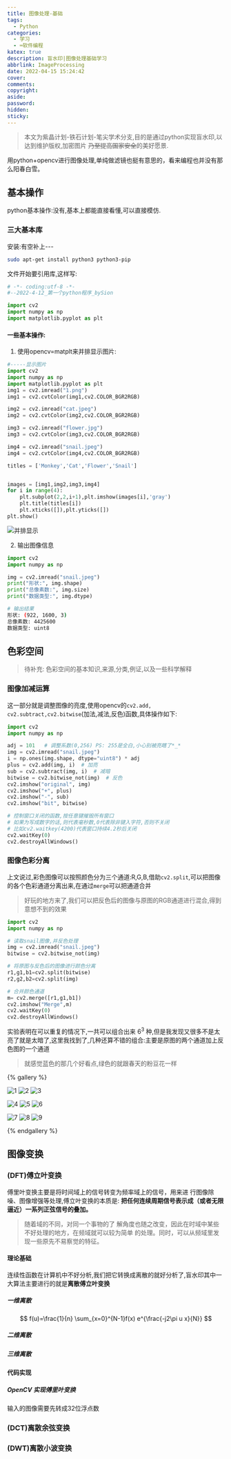 ```yaml
---
title: 图像处理-基础
tags:
  - Python
categories:
  - 学习
  - ⌨️软件编程
katex: true
description: 盲水印|图像处理基础学习
abbrlink: ImageProcessing
date: 2022-04-15 15:24:42
cover:
comments:
copyright:
aside:
password:
hidden:
sticky:
---
```


> 本文为紫晶计划-铁石计划-笔尖学术分支,目的是通过python实现盲水印,以达到维护版权,加密图片 ~~乃至提高国家安全~~的美好愿景.

用python+opencv进行图像处理,单纯做滤镜也挺有意思的，看来编程也并没有那么阳春白雪。
## 基本操作
python基本操作:没有,基本上都能直接看懂,可以直接模仿.
### 三大基本库
安装:有空补上---
```bash
sudo apt-get install python3 python3-pip
```
文件开始要引用库,这样写:
```python
# -*- coding:utf-8 -*-
#--2022-4-12_第一个python程序_bySion

import cv2
import numpy as np
import matplotlib.pyplot as plt
```
#### 一些基本操作:
1. 使用opencv=matplt来并排显示图片:
```python
#-----显示图片
import cv2
import numpy as np
import matplotlib.pyplot as plt
img1 = cv2.imread("1.png")
img1 = cv2.cvtColor(img1,cv2.COLOR_BGR2RGB)

img2 = cv2.imread("cat.jpeg")
img2 = cv2.cvtColor(img2,cv2.COLOR_BGR2RGB)

img3 = cv2.imread("flower.jpg")
img3 = cv2.cvtColor(img3,cv2.COLOR_BGR2RGB)

img4 = cv2.imread("snail.jpeg")
img4 = cv2.cvtColor(img4,cv2.COLOR_BGR2RGB)

titles = ['Monkey','Cat','Flower','Snail']


images = [img1,img2,img3,img4]
for i in range(4):
    plt.subplot(2,2,i+1),plt.imshow(images[i],'gray')
    plt.title(titles[i])
    plt.xticks([]),plt.yticks([])
plt.show()
```
![并排显示](../../../images/202204/img_hub.png)

2. 输出图像信息
```python
import cv2
import numpy as np

img = cv2.imread("snail.jpeg")
print("形状:", img.shape)
print("总像素数:", img.size)
print("数据类型:", img.dtype)
```
```bash
# 输出结果
形状: (922, 1600, 3)
总像素数: 4425600
数据类型: uint8
```

## 色彩空间
>待补充: 色彩空间的基本知识,来源,分类,例证,以及一些科学解释
### 图像加减运算
这一部分就是调整图像的亮度,使用opencv的`cv2.add, cv2.subtract,cv2.bitwise`(加法,减法,反色)函数,具体操作如下:
```python
import cv2
import numpy as np

adj = 101   # 调整系数(0,256) PS: 255是全白,小心别被亮瞎了*_*
img = cv2.imread("snail.jpeg")
i = np.ones(img.shape, dtype="uint8") * adj
plus = cv2.add(img, i)  # 加亮
sub = cv2.subtract(img, i)  # 减暗
bitwise = cv2.bitwise_not(img)  # 反色
cv2.imshow("original", img)
cv2.imshow("+", plus)
cv2.imshow("-", sub)
cv2.imshow("bit", bitwise)

# 控制窗口关闭的函数,按任意键摧毁所有窗口
# 如果为写成数字的话,则代表毫秒数,0代表除非键入字符,否则不关闭
# 比如cv2.waitkey(4200)代表窗口持续4.2秒后关闭
cv2.waitKey(0)
cv2.destroyAllWindows()
```
### 图像色彩分离
上文说过,彩色图像可以按照颜色分为三个通道:R,G,B,借助`cv2.split`,可以把图像的各个色彩通道分离出来,在通过`merge`可以把通道合并
> 好玩的地方来了,我们可以把反色后的图像与原图的RGB通道进行混合,得到意想不到的效果

```python
import cv2
import numpy as np

# 读取snail图像,并反色处理
img = cv2.imread("snail.jpeg")
bitwise = cv2.bitwise_not(img)

# 将原图与反色后的图像进行颜色分离
r1,g1,b1=cv2.split(bitwise)
r2,g2,b2=cv2.split(img)

# 合并颜色通道
m= cv2.merge([r1,g1,b1])
cv2.imshow("Merge",m)
cv2.waitKey(0)
cv2.destroyAllWindows()
```
实验表明在可以重复的情况下,一共可以组合出来 $6^3$ 种,但是我发现又很多不是太亮了就是太暗了,这里我找到了,几种还算不错的组合:主要是原图的两个通道加上反色图的一个通道
> 就感觉蓝色的那几个好看点,绿色的就跟春天的粉豆花一样

{% gallery %}

![1](../../../images/202204/r1b2b2.jpg)
![2](../../../images/202204/r1g2b2.jpg)
![3](../../../images/202204/r1g2g2.jpg)

![4](../../../../images/g2g2b1.jpg)
![5](../../../images/202204/r2g2b1.jpg)
![6](../../../images/202204/r2r2b1.jpg)

![7](../../../images/202204/r2g1b2.jpg)
![8](../../../images/202204/r2g1r2.jpg)
![9](../../../images/202204/b2g1b2.jpg)

{% endgallery %}


## 图像变换
### (DFT)傅立叶变换
傅里叶变换主要是将时间域上的信号转变为频率域上的信号，用来进
行图像除噪、图像增强等处理,傅立叶变换的本质是: **把任何连续周期信号表示成（或者无限逼近）一系列正弦信号的叠加。**
> 随着域的不同，对同一个事物的了
解角度也随之改变，因此在时域中某些不好处理的地方，在频域就可以较为简单
的处理。同时，可以从频域里发现一些原先不易察觉的特征。

#### 理论基础
连续性函数在计算机中不好分析,我们把它转换成离散的就好分析了,盲水印其中一大算法主要进行的就是**离散傅立叶变换**
##### 一维离散
$$
f(u)=\frac{1}{n} \sum_{x=0}^{N-1}f(x) e^{\frac{-j2\pi u x}{N}}
$$
##### 二维离散
##### 三维离散
#### 代码实现
##### OpenCV 实现傅里叶变换
输入的图像需要先转成32位浮点数


### (DCT)离散余弦变换
### (DWT)离散小波变换